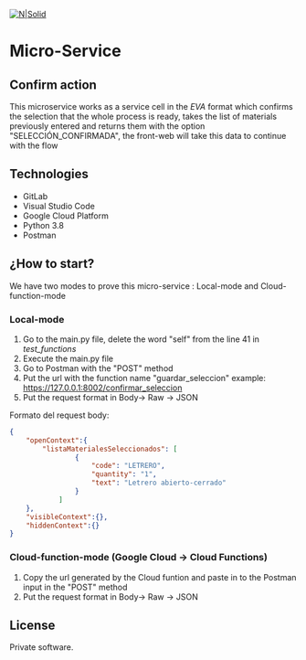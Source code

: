 [![N|Solid](https://i.ibb.co/LtT31vK/eva-150px.png)](https://eva.bot/)

# Micro-Service

## **Confirm action**

This microservice works as a service cell in the _EVA_ format which confirms the selection that the whole process is ready, 
takes the list of materials previously entered and returns them with the option "SELECCIÓN_CONFIRMADA", the front-web will take this data to continue with the flow


## Technologies

- GitLab
- Visual Studio Code
- Google Cloud Platform
- Python 3.8
- Postman


## ¿How to start?

We have two modes to prove this micro-service : Local-mode and Cloud-function-mode

### Local-mode

1. Go to the main.py file, delete the word "self" from the line 41 in _test_functions_
2. Execute the main.py file 
3. Go to Postman with the "POST" method
4. Put the url with the function name "guardar_seleccion" example: https://127.0.0.1:8002/confirmar_seleccion
5. Put the request format in Body-> Raw -> JSON

Formato del request body:

```json
{
    "openContext":{
        "listaMaterialesSeleccionados": [
                {
                    "code": "LETRERO",
                    "quantity": "1",
                    "text": "Letrero abierto-cerrado"
                }
            ]
    },
    "visibleContext":{},
    "hiddenContext":{}
}
```

### Cloud-function-mode (Google Cloud -> Cloud Functions)

1. Copy the url generated by the Cloud funtion and paste in to the Postman input in the "POST" method
2. Put the request format in Body-> Raw -> JSON


## License

Private software.
